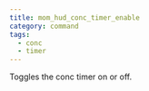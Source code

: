 ```yaml
---
title: mom_hud_conc_timer_enable
category: command
tags:
  - conc
  - timer
---
```


Toggles the conc timer on or off.
